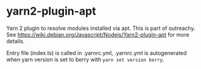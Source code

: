 # yarn2-plugin-apt

Yarn 2 plugin to resolve modules installed via apt. This is part of outreachy. See https://wiki.debian.org/Javascript/Nodejs/Yarn2-plugin-apt for more details.

Entry file (index.ts) is called in .yarnrc.yml, .yarnrc.yml is autogenerated when yarn version is set to berry with `yarn set version berry`.